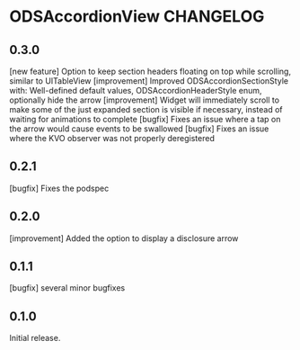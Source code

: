 # ODSAccordionView CHANGELOG

## 0.3.0

[new feature] Option to keep section headers floating on top while scrolling, similar to UITableView
[improvement] Improved ODSAccordionSectionStyle with: Well-defined default values, ODSAccordionHeaderStyle enum, optionally hide the arrow
[improvement] Widget will immediately scroll to make some of the just expanded section is visible if necessary, instead of waiting for animations to complete
[bugfix] Fixes an issue where a tap on the arrow would cause events to be swallowed
[bugfix] Fixes an issue where the KVO observer was not properly deregistered

## 0.2.1

[bugfix] Fixes the podspec

## 0.2.0

[improvement] Added the option to display a disclosure arrow

## 0.1.1

[bugfix] several minor bugfixes

## 0.1.0

Initial release.
